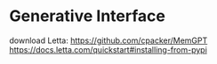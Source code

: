 # Generative Interface
 
download Letta: https://github.com/cpacker/MemGPT 
https://docs.letta.com/quickstart#installing-from-pypi
